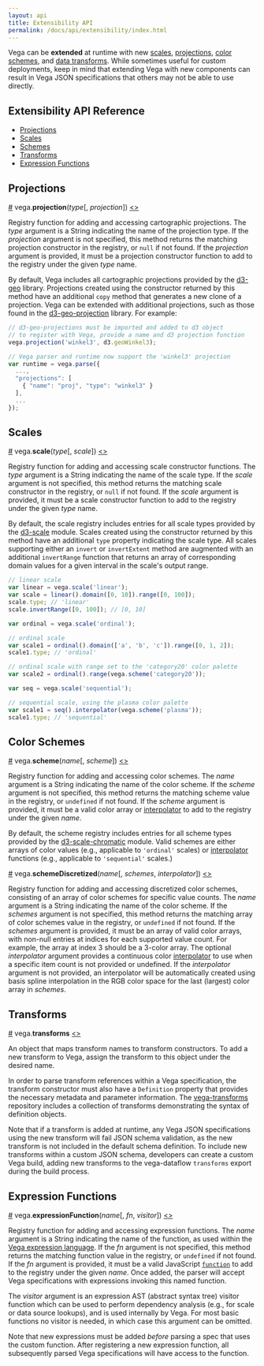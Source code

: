 ```yaml
---
layout: api
title: Extensibility API
permalink: /docs/api/extensibility/index.html
---
```


Vega can be **extended** at runtime with new [scales](../../scales), [projections](../../projections), [color schemes](../../schemes), and [data transforms](../../transforms). While sometimes useful for custom deployments, keep in mind that extending Vega with new components can result in Vega JSON specifications that others may not be able to use directly.

## Extensibility API Reference

- [Projections](#projections)
- [Scales](#scales)
- [Schemes](#schemes)
- [Transforms](#transform)
- [Expression Functions](#expressions)


## <a name="projections"></a>Projections

<a name="projection" href="#projection">#</a>
vega.<b>projection</b>(<i>type</i>[, <i>projection</i>])
[<>](https://github.com/vega/vega-geo/blob/master/src/projections.js "Source")

Registry function for adding and accessing cartographic projections. The *type* argument is a String indicating the name of the projection type. If the *projection* argument is not specified, this method returns the matching projection constructor in the registry, or `null` if not found. If the *projection* argument is provided, it must be a projection constructor function to add to the registry under the given *type* name.

By default, Vega includes all cartographic projections provided by the [d3-geo](https://github.com/d3/d3-geo#) library. Projections created using the constructor returned by this method have an additional `copy` method that generates a new clone of a projection. Vega can be extended with additional projections, such as those found in the [d3-geo-projection](https://github.com/d3/d3-geo-projection) library. For example:

```js
// d3-geo-projections must be imported and added to d3 object
// to register with Vega, provide a name and d3 projection function
vega.projection('winkel3', d3.geoWinkel3);

// Vega parser and runtime now support the 'winkel3' projection
var runtime = vega.parse({
  ...,
  "projections": [
    { "name": "proj", "type": "winkel3" }
  ],
  ...
});
```


## <a name="scales"></a>Scales

<a name="scale" href="#scale">#</a>
vega.<b>scale</b>(<i>type</i>[, <i>scale</i>])
[<>](https://github.com/vega/vega-scale/blob/master/src/scales.js "Source")

Registry function for adding and accessing scale constructor functions.
The *type* argument is a String indicating the name of the scale type.
If the *scale* argument is not specified, this method returns the matching
scale constructor in the registry, or `null` if not found.
If the *scale* argument is provided, it must be a scale constructor function
to add to the registry under the given *type* name.

By default, the scale registry includes entries for all scale types provided
by the [d3-scale](https://github.com/d3/d3-scale) module. Scales created
using the constructor returned by this method have an additional `type`
property indicating the scale type. All scales supporting either an `invert`
or `invertExtent` method are augmented with an additional `invertRange`
function that returns an array of corresponding domain values for a given
interval in the scale's output range.

```js
// linear scale
var linear = vega.scale('linear');
var scale = linear().domain([0, 10]).range([0, 100]);
scale.type; // 'linear'
scale.invertRange([0, 100]); // [0, 10]
```

```js
var ordinal = vega.scale('ordinal');

// ordinal scale
var scale1 = ordinal().domain(['a', 'b', 'c']).range([0, 1, 2]);
scale1.type; // 'ordinal'

// ordinal scale with range set to the 'category20' color palette
var scale2 = ordinal().range(vega.scheme('category20'));
```

```js
var seq = vega.scale('sequential');

// sequential scale, using the plasma color palette
var scale1 = seq().interpolator(vega.scheme('plasma'));
scale1.type; // 'sequential'
```


## <a name="schemes"></a>Color Schemes

<a name="scheme" href="#scheme">#</a>
vega.<b>scheme</b>(<i>name</i>[, <i>scheme</i>])
[<>](https://github.com/vega/vega-scale/blob/master/src/schemes.js "Source")

Registry function for adding and accessing color schemes.
The *name* argument is a String indicating the name of the color scheme.
If the *scheme* argument is not specified, this method returns the matching
scheme value in the registry, or `undefined` if not found.
If the *scheme* argument is provided, it must be a valid color array or
[interpolator](https://github.com/d3/d3-scale#sequential_interpolator)
to add to the registry under the given *name*.

By default, the scheme registry includes entries for all scheme types provided
by the
[d3-scale-chromatic](https://github.com/d3/d3-scale-chromatic) module.
Valid schemes are either arrays of color values (e.g., applicable to
`'ordinal'` scales) or
[interpolator](https://github.com/d3/d3-scale#sequential_interpolator)
functions (e.g., applicable to `'sequential'` scales.)

<a name="schemeDiscretized" href="#schemeDiscretized">#</a>
vega.<b>schemeDiscretized</b>(<i>name</i>[, <i>schemes</i>, <i>interpolator</i>])
[<>](https://github.com/vega/vega-scale/blob/master/src/schemes.js "Source")

Registry function for adding and accessing discretized color schemes,
consisting of an array of color schemes for specific value counts.
The *name* argument is a String indicating the name of the color scheme.
If the *schemes* argument is not specified, this method returns the matching
array of color schemes value in the registry, or `undefined` if not found.
If the *schemes* argument is provided, it must be an array of valid color
arrays, with non-null entries at indices for each supported value count.
For example, the array at index 3 should be a 3-color array. The optional
*interpolator* argument provides a continuous color
[interpolator](https://github.com/d3/d3-scale#sequential_interpolator)
to use when a specific item count is not provided or undefined. If the
*interpolator* argument is not provided, an interpolator will be
automatically created using basis spline interpolation in the RGB color
space for the last (largest) color array in *schemes*.

## <a name="transform"></a>Transforms

<a name="transforms" href="#transforms">#</a>
vega.<b>transforms</b>
[<>](https://github.com/vega/vega-dataflow/blob/master/src/register.js "Source")

An object that maps transform names to transform constructors. To add a new
transform to Vega, assign the transform to this object under the desired name.

In order to parse transform references within a Vega specification, the
transform constructor must also have a `Definition` property that provides
the necessary metadata and parameter information. The [vega-transforms](https://github.com/vega/vega-transforms) repository includes a collection of transforms demonstrating the syntax of definition objects.

Note that if a transform is added at runtime, any Vega JSON specifications using the new transform will fail JSON schema validation, as the new transform is not included in the default schema definition. To include new transforms within a custom JSON schema, developers can create a custom Vega build, adding new
transforms to the vega-dataflow `transforms` export during the build process.

## <a name="expressions"></a>Expression Functions

<a name="expressionFunction" href="#expressionFunction">#</a>
vega.<b>expressionFunction</b>(<i>name</i>[, <i>fn</i>, <i>visitor</i>])
[<>](https://github.com/vega/vega-parser/blob/master/src/parsers/expression/codegen.js "Source")

Registry function for adding and accessing expression functions.
The *name* argument is a String indicating the name of the function, as used within the [Vega expression language](../../expressions).
If the *fn* argument is not specified, this method returns the matching
function value in the registry, or `undefined` if not found.
If the *fn* argument is provided, it must be a valid JavaScript [`function`](https://developer.mozilla.org/en-US/docs/Web/JavaScript/Guide/Functions) to add to the registry under the given *name*.
Once added, the parser will accept Vega specifications with expressions invoking this named function.

The *visitor* argument is an expression AST (abstract syntax tree) visitor function which can be used to perform dependency analysis (e.g., for scale or data source lookups), and is used internally by Vega. For most basic functions no visitor is needed, in which case this argument can be omitted.

Note that new expressions must be added _before_ parsing a spec that uses the custom function. After registering a new expression function, all subsequently parsed Vega specifications will have access to the function.
